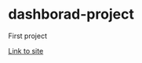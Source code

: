 # dashborad-project
First project

<a href="https://romanjedras.github.io/dashborad-project/" target="_blank">Link to site</a>
